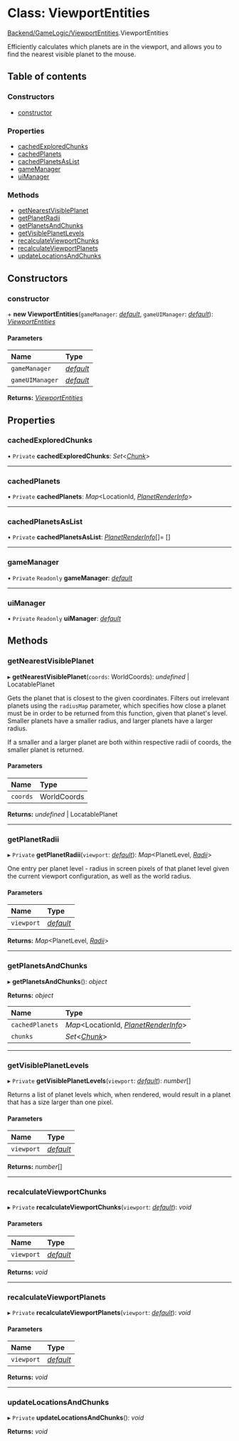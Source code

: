 # Class: ViewportEntities

[Backend/GameLogic/ViewportEntities](../modules/backend_gamelogic_viewportentities.md).ViewportEntities

Efficiently calculates which planets are in the viewport, and allows you to find the nearest
visible planet to the mouse.

## Table of contents

### Constructors

- [constructor](backend_gamelogic_viewportentities.viewportentities.md#constructor)

### Properties

- [cachedExploredChunks](backend_gamelogic_viewportentities.viewportentities.md#cachedexploredchunks)
- [cachedPlanets](backend_gamelogic_viewportentities.viewportentities.md#cachedplanets)
- [cachedPlanetsAsList](backend_gamelogic_viewportentities.viewportentities.md#cachedplanetsaslist)
- [gameManager](backend_gamelogic_viewportentities.viewportentities.md#gamemanager)
- [uiManager](backend_gamelogic_viewportentities.viewportentities.md#uimanager)

### Methods

- [getNearestVisiblePlanet](backend_gamelogic_viewportentities.viewportentities.md#getnearestvisibleplanet)
- [getPlanetRadii](backend_gamelogic_viewportentities.viewportentities.md#getplanetradii)
- [getPlanetsAndChunks](backend_gamelogic_viewportentities.viewportentities.md#getplanetsandchunks)
- [getVisiblePlanetLevels](backend_gamelogic_viewportentities.viewportentities.md#getvisibleplanetlevels)
- [recalculateViewportChunks](backend_gamelogic_viewportentities.viewportentities.md#recalculateviewportchunks)
- [recalculateViewportPlanets](backend_gamelogic_viewportentities.viewportentities.md#recalculateviewportplanets)
- [updateLocationsAndChunks](backend_gamelogic_viewportentities.viewportentities.md#updatelocationsandchunks)

## Constructors

### constructor

\+ **new ViewportEntities**(`gameManager`: [_default_](backend_gamelogic_gamemanager.default.md), `gameUIManager`: [_default_](backend_gamelogic_gameuimanager.default.md)): [_ViewportEntities_](backend_gamelogic_viewportentities.viewportentities.md)

#### Parameters

| Name            | Type                                                    |
| :-------------- | :------------------------------------------------------ |
| `gameManager`   | [_default_](backend_gamelogic_gamemanager.default.md)   |
| `gameUIManager` | [_default_](backend_gamelogic_gameuimanager.default.md) |

**Returns:** [_ViewportEntities_](backend_gamelogic_viewportentities.viewportentities.md)

## Properties

### cachedExploredChunks

• `Private` **cachedExploredChunks**: _Set_<[_Chunk_](_types_global_globaltypes.chunk.md)\>

---

### cachedPlanets

• `Private` **cachedPlanets**: _Map_<LocationId, [_PlanetRenderInfo_](../interfaces/backend_gamelogic_viewportentities.planetrenderinfo.md)\>

---

### cachedPlanetsAsList

• `Private` **cachedPlanetsAsList**: [_PlanetRenderInfo_](../interfaces/backend_gamelogic_viewportentities.planetrenderinfo.md)[]= []

---

### gameManager

• `Private` `Readonly` **gameManager**: [_default_](backend_gamelogic_gamemanager.default.md)

---

### uiManager

• `Private` `Readonly` **uiManager**: [_default_](backend_gamelogic_gameuimanager.default.md)

## Methods

### getNearestVisiblePlanet

▸ **getNearestVisiblePlanet**(`coords`: WorldCoords): _undefined_ \| LocatablePlanet

Gets the planet that is closest to the given coordinates. Filters out irrelevant planets
using the `radiusMap` parameter, which specifies how close a planet must be in order to
be returned from this function, given that planet's level. Smaller planets have a smaller
radius, and larger planets have a larger radius.

If a smaller and a larger planet are both within respective radii of coords, the smaller
planet is returned.

#### Parameters

| Name     | Type        |
| :------- | :---------- |
| `coords` | WorldCoords |

**Returns:** _undefined_ \| LocatablePlanet

---

### getPlanetRadii

▸ `Private` **getPlanetRadii**(`viewport`: [_default_](frontend_game_viewport.default.md)): _Map_<PlanetLevel, [_Radii_](../interfaces/backend_gamelogic_viewportentities.radii.md)\>

One entry per planet level - radius in screen pixels of that planet level given the current
viewport configuration, as well as the world radius.

#### Parameters

| Name       | Type                                           |
| :--------- | :--------------------------------------------- |
| `viewport` | [_default_](frontend_game_viewport.default.md) |

**Returns:** _Map_<PlanetLevel, [_Radii_](../interfaces/backend_gamelogic_viewportentities.radii.md)\>

---

### getPlanetsAndChunks

▸ **getPlanetsAndChunks**(): _object_

**Returns:** _object_

| Name            | Type                                                                                                           |
| :-------------- | :------------------------------------------------------------------------------------------------------------- |
| `cachedPlanets` | _Map_<LocationId, [_PlanetRenderInfo_](../interfaces/backend_gamelogic_viewportentities.planetrenderinfo.md)\> |
| `chunks`        | _Set_<[_Chunk_](_types_global_globaltypes.chunk.md)\>                                                          |

---

### getVisiblePlanetLevels

▸ `Private` **getVisiblePlanetLevels**(`viewport`: [_default_](frontend_game_viewport.default.md)): _number_[]

Returns a list of planet levels which, when rendered, would result in a planet that has a size
larger than one pixel.

#### Parameters

| Name       | Type                                           |
| :--------- | :--------------------------------------------- |
| `viewport` | [_default_](frontend_game_viewport.default.md) |

**Returns:** _number_[]

---

### recalculateViewportChunks

▸ `Private` **recalculateViewportChunks**(`viewport`: [_default_](frontend_game_viewport.default.md)): _void_

#### Parameters

| Name       | Type                                           |
| :--------- | :--------------------------------------------- |
| `viewport` | [_default_](frontend_game_viewport.default.md) |

**Returns:** _void_

---

### recalculateViewportPlanets

▸ `Private` **recalculateViewportPlanets**(`viewport`: [_default_](frontend_game_viewport.default.md)): _void_

#### Parameters

| Name       | Type                                           |
| :--------- | :--------------------------------------------- |
| `viewport` | [_default_](frontend_game_viewport.default.md) |

**Returns:** _void_

---

### updateLocationsAndChunks

▸ `Private` **updateLocationsAndChunks**(): _void_

**Returns:** _void_
